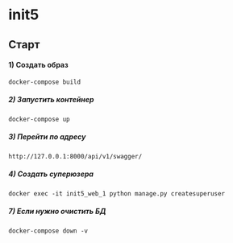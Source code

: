 # init5


## Старт

#### 1) Создать образ

    docker-compose build

##### 2) Запустить контейнер

    docker-compose up
    
##### 3) Перейти по адресу

    http://127.0.0.1:8000/api/v1/swagger/

##### 4) Создать суперюзера

    docker exec -it init5_web_1 python manage.py createsuperuser
                                                        
##### 7) Если нужно очистить БД

    docker-compose down -v

